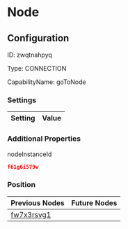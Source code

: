 # Node
## Configuration
ID:  zwqtnahpyq

Type: CONNECTION 

CapabilityName: goToNode

### Settings
| Setting | Value  |
| :------------------------ | ---------------------------------------- |
 




### Additional Properties
nodeInstanceId
 ```json 
f61g6i579w
```




### Position
| Previous Nodes | Future Nodes |
| :------------- | ------------ |
| [fw7x3rsvg1](./fw7x3rsvg1.md) |  |